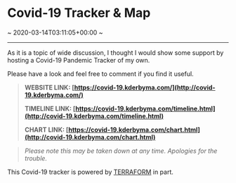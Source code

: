 # Covid-19 Tracker &#038; Map
~ 2020-03-14T03:11:05+00:00 ~
  
---

As it is a topic of wide discussion, I thought I would show some support by hosting a Covid-19 Pandemic Tracker of my own.

Please have a look and feel free to comment if you find it useful.

> **WEBSITE LINK: [https://covid-19.kderbyma.com/](http://covid-19.kderbyma.com/)**
> 
> **TIMELINE LINK: [https://covid-19.kderbyma.com/timeline.html](http://covid-19.kderbyma.com/timeline.html)**
> 
> **CHART LINK: [https://covid-19.kderbyma.com/chart.html](http://covid-19.kderbyma.com/chart.html)**
> 
> <cite>  
>   
> </cite>

> *Please note this may be taken down at any time. Apologies for the trouble.*
> 
> <cite>  
>   
> </cite>

This Covid-19 tracker is powered by [TERRAFORM](https://www.terraformcorp.com/) in part.